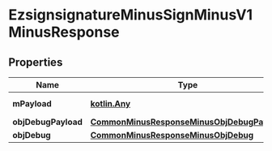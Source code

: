 
# EzsignsignatureMinusSignMinusV1MinusResponse

## Properties
Name | Type | Description | Notes
------------ | ------------- | ------------- | -------------
**mPayload** | [**kotlin.Any**](.md) | Payload for POST /1/object/ezsignsignature/{pkiEzsignsignatureID}/sign | 
**objDebugPayload** | [**CommonMinusResponseMinusObjDebugPayload**](CommonMinusResponseMinusObjDebugPayload.md) |  |  [optional]
**objDebug** | [**CommonMinusResponseMinusObjDebug**](CommonMinusResponseMinusObjDebug.md) |  |  [optional]



